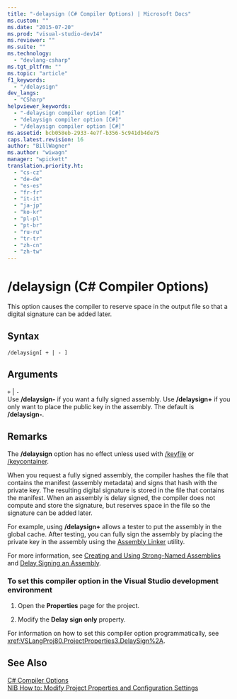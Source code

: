 ```yaml
---
title: "-delaysign (C# Compiler Options) | Microsoft Docs"
ms.custom: ""
ms.date: "2015-07-20"
ms.prod: "visual-studio-dev14"
ms.reviewer: ""
ms.suite: ""
ms.technology: 
  - "devlang-csharp"
ms.tgt_pltfrm: ""
ms.topic: "article"
f1_keywords: 
  - "/delaysign"
dev_langs: 
  - "CSharp"
helpviewer_keywords: 
  - "-delaysign compiler option [C#]"
  - "delaysign compiler option [C#]"
  - "/delaysign compiler option [C#]"
ms.assetid: bcb058eb-2933-4e7f-b356-5c941db4de75
caps.latest.revision: 16
author: "BillWagner"
ms.author: "wiwagn"
manager: "wpickett"
translation.priority.ht: 
  - "cs-cz"
  - "de-de"
  - "es-es"
  - "fr-fr"
  - "it-it"
  - "ja-jp"
  - "ko-kr"
  - "pl-pl"
  - "pt-br"
  - "ru-ru"
  - "tr-tr"
  - "zh-cn"
  - "zh-tw"
---
```

# /delaysign (C# Compiler Options)
This option causes the compiler to reserve space in the output file so that a digital signature can be added later.  
  
## Syntax  
  
```  
/delaysign[ + | - ]  
```  
  
## Arguments  
 `+` &#124; `-`  
 Use **/delaysign-** if you want a fully signed assembly. Use **/delaysign+** if you only want to place the public key in the assembly. The default is **/delaysign-**.  
  
## Remarks  
 The **/delaysign** option has no effect unless used with [/keyfile](../../../csharp/language-reference/compiler-options/keyfile-compiler-option.md) or [/keycontainer](../../../csharp/language-reference/compiler-options/keycontainer-compiler-option.md).  
  
 When you request a fully signed assembly, the compiler hashes the file that contains the manifest (assembly metadata) and signs that hash with the private key. The resulting digital signature is stored in the file that contains the manifest. When an assembly is delay signed, the compiler does not compute and store the signature, but reserves space in the file so the signature can be added later.  
  
 For example, using **/delaysign+** allows a tester to put the assembly in the global cache. After testing, you can fully sign the assembly by placing the private key in the assembly using the [Assembly Linker](https://msdn.microsoft.com/library/c405shex) utility.  
  
 For more information, see [Creating and Using Strong-Named Assemblies](https://msdn.microsoft.com/library/xwb8f617) and [Delay Signing an Assembly](http://msdn.microsoft.com/library/9d300e17-5bf1-4360-97da-2aa55efd9070).  
  
### To set this compiler option in the Visual Studio development environment  
  
1.  Open the **Properties** page for the project.  
  
2.  Modify the **Delay sign only** property.  
  
 For information on how to set this compiler option programmatically, see <xref:VSLangProj80.ProjectProperties3.DelaySign%2A>.  
  
## See Also  
 [C# Compiler Options](../../../csharp/language-reference/compiler-options/index.md)   
 [NIB How to: Modify Project Properties and Configuration Settings](http://msdn.microsoft.com/en-us/e7184bc5-2f2b-4b4f-aa9a-3ecfcbc48b67)